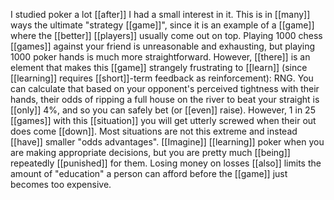 I studied poker a lot [[after]] I had a small interest in it. This is in [[many]] ways the ultimate "strategy [[game]]", since it is an example of a [[game]] where the [[better]] [[players]] usually come out on top. Playing 1000 chess [[games]] against your friend is unreasonable and exhausting, but playing 1000 poker hands is much more straightforward. However, [[there]] is an element that makes this [[game]] strangely frustrating to [[learn]] (since [[learning]] requires [[short]]-term feedback as reinforcement): RNG. You can calculate that based on your opponent's perceived tightness with their hands, their odds of ripping a full house on the river to beat your straight is [[only]] 4%, and so you can safely bet (or [[even]] raise). However, 1 in 25 [[games]] with this [[situation]] you will get utterly screwed when their out does come [[down]]. Most situations are not this extreme and instead [[have]] smaller "odds advantages". [[Imagine]] [[learning]] poker when you are making appropriate decisions, but you are pretty much [[being]] repeatedly [[punished]] for them. Losing money on losses [[also]] limits the amount of "education" a person can afford before the [[game]] just becomes too expensive.
